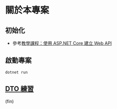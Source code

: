 # 關於本專案

## 初始化

- 參考[教學課程：使用 ASP.NET Core 建立 Web API](https://docs.microsoft.com/zh-tw/aspnet/core/tutorials/first-web-api?view=aspnetcore-5.0&tabs=visual-studio)

## 啟動專案

```shell
dotnet run
```
## [DTO 練習](https://hackmd.io/X4q5EhhYTxukcSN_0RoIzg)

(fin)
